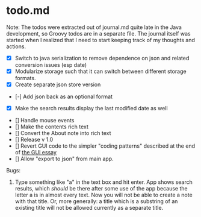 todo.md
=======
Note: The todos were extracted out of journal.md quite late in the Java development, so Groovy todos are in a separate file. The journal itself was started when I realized that I need to start keeping track of my thoughts and actions.

- [x] Switch to java serialization to remove dependence on json and related conversion issues (esp date)
- [x] Modularize storage such that it can switch between different storage formats.
- [x] Create separate json store version
- [-] Add json back as an optional format
- [x] Make the search results display the last modified date as well
- [] Handle mouse events
- [] Make the contents rich text
- [] Convert the About note into rich text
- [] Release v 1.0
- [] Revert GUI code to the simpler "coding patterns" described at the end of [the GUI essay](docs/On_creating_a_gui.md)
- [] Allow "export to json" from main app.

Bugs:

1. Type something like "a" in the text box and hit enter. App shows search results, which *should* be there after some use of the app because the letter a is in almost every text. Now you will not be able to create a note with that title. Or, more generally: a title which is a substring of an existing title will not be allowed currently as a separate title.
